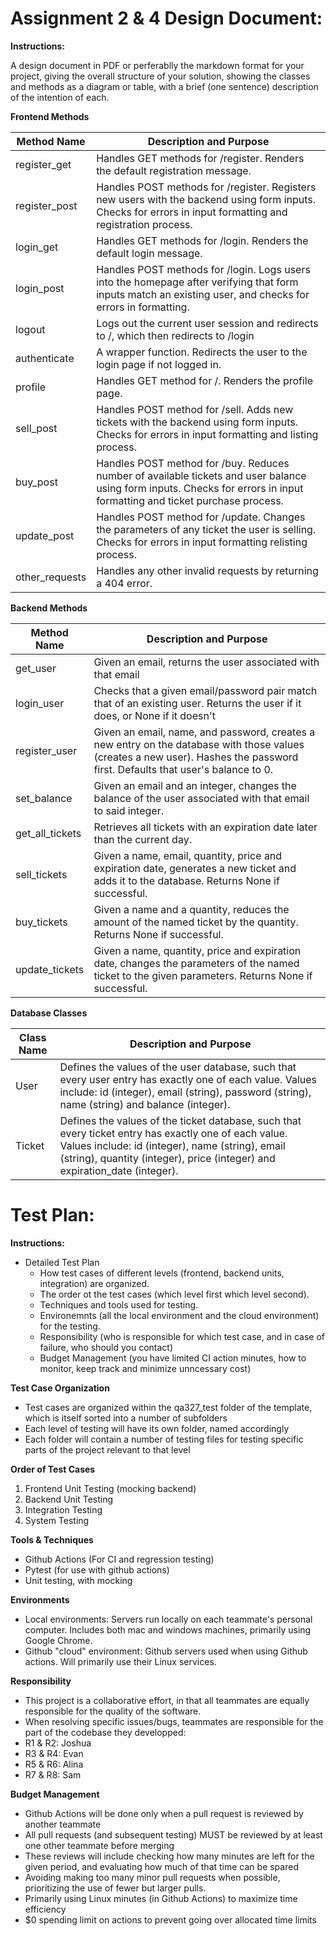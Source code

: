 # Assignment 2 & 4 Design Document:

**Instructions:**

A design document in PDF or perferablly the markdown format for your project, giving the overall structure of your solution, showing the classes and methods as a diagram or table, with a brief (one sentence) description of the intention of each.

**Frontend Methods**

| Method Name     	| Description and Purpose      	|
|-----------------	|------------------------------	|
|register_get       |Handles GET methods for /register. Renders the default registration message.|
|register_post      |Handles POST methods for /register. Registers new users with the backend using form inputs. Checks for errors in input formatting and registration process.|
|login_get          |Handles GET methods for /login. Renders the default login message.|
|login_post         |Handles POST methods for /login. Logs users into the homepage after verifying that form inputs match an existing user, and checks for errors in formatting. |
|logout             |Logs out the current user session and redirects to /, which then redirects to /login|
|authenticate       |A wrapper function. Redirects the user to the login page if not logged in.|
|profile            |Handles GET method for /. Renders the profile page.|
|sell_post         	|Handles POST method for /sell. Adds new tickets with the backend using form inputs. Checks for errors in input formatting and listing process.|
|buy_post          	|Handles POST method for /buy. Reduces number of available tickets and user balance using form inputs. Checks for errors in input formatting and ticket purchase process.|
|update_post        |Handles POST method for /update. Changes the parameters of any ticket the user is selling. Checks for errors in input formatting relisting process.|
|other_requests     |Handles any other invalid requests by returning a 404 error.|

**Backend Methods**

| Method Name     	| Description and Purpose      	|
|-----------------	|------------------------------	|
|get_user           |Given an email, returns the user associated with that email|
|login_user         |Checks that a given email/password pair match that of an existing user. Returns the user if it does, or None if it doesn't|
|register_user      |Given an email, name, and password, creates a new entry on the database with those values (creates a new user). Hashes the password first. Defaults that user's balance to 0.|
|set_balance        |Given an email and an integer, changes the balance of the user associated with that email to said integer.|
|get_all_tickets    |Retrieves all tickets with an expiration date later than the current day.|
|sell_tickets      	|Given a name, email, quantity, price and expiration date, generates a new ticket and adds it to the database. Returns None if successful.|
|buy_tickets       	|Given a name and a quantity, reduces the amount of the named ticket by the quantity. Returns None if successful.|
|update_tickets    	|Given a name, quantity, price and expiration date, changes the parameters of the named ticket to the given parameters. Returns None if successful.|

**Database Classes**

| Class Name      	| Description and Purpose      	|
|-----------------	|------------------------------	|
|User               |Defines the values of the user database, such that every user entry has exactly one of each value. Values include: id (integer), email (string), password (string), name (string) and balance (integer).|
|Ticket            	|Defines the values of the ticket database, such that every ticket entry has exactly one of each value. Values include: id (integer), name (string), email (string), quantity (integer), price (integer) and expiration_date (integer).                               	|

# Test Plan:

**Instructions:**

- Detailed Test Plan
  - How test cases of different levels (frontend, backend units, integration) are organized.
  - The order ot the test cases (which level first which level second).
  - Techniques and tools used for testing.
  - Environemnts (all the local environment and the cloud environment) for the testing.
  - Responsibility (who is responsible for which test case, and in case of failure, who should you contact)
  - Budget Management (you have limited CI action minutes, how to monitor, keep track and minimize unncessary cost)

**Test Case Organization**

- Test cases are organized within the qa327_test folder of the template, which is itself sorted into a number of subfolders
- Each level of testing will have its own folder, named accordingly
- Each folder will contain a number of testing files for testing specific parts of the project relevant to that level

**Order of Test Cases**

1. Frontend Unit Testing (mocking backend)
2. Backend Unit Testing
3. Integration Testing
4. System Testing

**Tools & Techniques**

- Github Actions (For CI and regression testing)
- Pytest (for use with github actions)
- Unit testing, with mocking

**Environments**

- Local environments: Servers run locally on each teammate's personal computer. Includes both mac and windows machines, primarily using Google Chrome.
- Github "cloud" environment: Github servers used when using Github actions. Will primarily use their Linux services.

**Responsibility**

- This project is a collaborative effort, in that all teammates are equally responsible for the quality of the software.
- When resolving specific issues/bugs, teammates are responsible for the part of the codebase they developped:
- R1 & R2: Joshua 
- R3 & R4: Evan 
- R5 & R6: Alina
- R7 & R8: Sam

**Budget Management**

- Github Actions will be done only when a pull request is reviewed by another teammate
- All pull requests (and subsequent testing) MUST be reviewed by at least one other teammate before merging
- These reviews will include checking how many minutes are left for the given period, and evaluating how much of that time can be spared
- Avoiding making too many minor pull requests when possible, prioritizing the use of fewer but larger pulls.
- Primarily using Linux minutes (in Github Actions) to maximize time efficiency 
- $0 spending limit on actions to prevent going over allocated time limits
